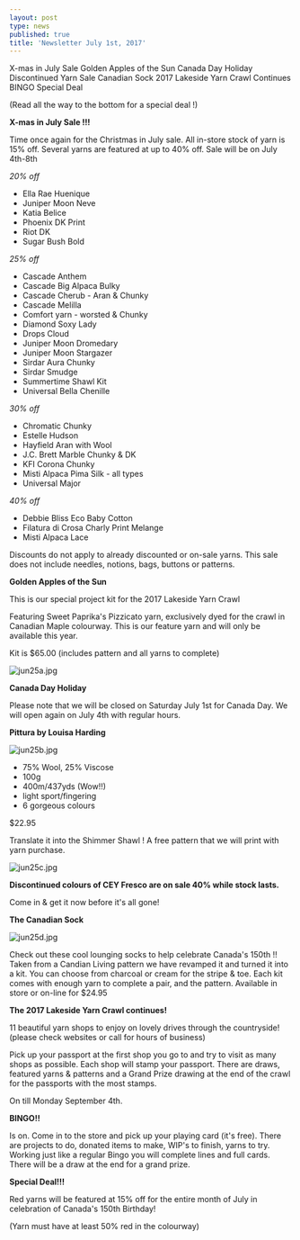 ```yaml
---
layout: post
type: news
published: true
title: 'Newsletter July 1st, 2017'
---
```

X-mas in July Sale
Golden Apples of the Sun
Canada Day Holiday
Discontinued Yarn Sale
Canadian Sock
2017 Lakeside Yarn Crawl Continues
BINGO
Special Deal

(Read all the way to the bottom for a special deal !)

**X-mas in July Sale !!!**
 
Time once again for the Christmas in July sale. All in-store stock of yarn is 15% off. Several yarns are featured at up to 40% off. Sale will be on July 4th-8th

_20% off_

- Ella Rae Huenique
- Juniper Moon Neve
- Katia Belice
- Phoenix DK Print
- Riot DK
- Sugar Bush Bold
 
_25% off_

- Cascade Anthem
- Cascade Big Alpaca Bulky
- Cascade Cherub - Aran & Chunky
- Cascade Melilla
- Comfort yarn - worsted & Chunky
- Diamond Soxy Lady
- Drops Cloud
- Juniper Moon Dromedary
- Juniper Moon Stargazer
- Sirdar Aura Chunky
- Sirdar Smudge
- Summertime Shawl Kit
- Universal Bella Chenille
 
_30% off_

- Chromatic Chunky
- Estelle Hudson
- Hayfield Aran with Wool
- J.C. Brett Marble Chunky & DK
- KFI Corona Chunky
- Misti Alpaca Pima Silk - all types
- Universal Major
 
_40% off_

- Debbie Bliss Eco Baby Cotton
- Filatura di Crosa Charly Print Melange
- Misti Alpaca Lace

Discounts do not apply to already discounted or on-sale yarns.  This sale does not include needles, notions, bags, buttons or patterns.
 
**Golden Apples of the Sun**

This is our special project kit for the 2017 Lakeside Yarn Crawl
 
Featuring Sweet Paprika's Pizzicato yarn, exclusively dyed for the crawl in Canadian Maple colourway.  This is our feature yarn and will only be available this year.

Kit is $65.00
(includes pattern and all yarns to complete)

![jun25a.jpg]({{site.baseurl}}/news/img/jun25a.jpg)

**Canada Day Holiday**
 
Please note that we will be closed on Saturday July 1st for Canada Day.  We will open again on July 4th with regular hours.
 
**Pittura by Louisa Harding**

![jun25b.jpg]({{site.baseurl}}/news/img/jun25b.jpg)

- 75% Wool, 25% Viscose
- 100g
- 400m/437yds  (Wow!!)
- light sport/fingering
- 6 gorgeous colours

$22.95
 
Translate it into the Shimmer Shawl !  A free pattern that we will print with yarn purchase.

![jun25c.jpg]({{site.baseurl}}/news/img/jun25c.jpg)

**Discontinued colours of CEY Fresco are on sale 40% while stock lasts.**

Come in & get it now before it's all gone!

**The Canadian Sock**

![jun25d.jpg]({{site.baseurl}}/news/img/jun25d.jpg)

Check out these cool lounging socks to help celebrate Canada's 150th !!  Taken from a Candian Living pattern we have revamped it and turned it into a kit. You can choose from charcoal or cream for the stripe & toe. Each kit comes with enough yarn to complete a pair, and the pattern.  Available in store or on-line for $24.95

**The 2017 Lakeside Yarn Crawl continues!**

11 beautiful yarn shops to enjoy on lovely drives through the countryside!
(please check websites or call for hours of business) 

Pick up your passport at the first shop you go to and try to visit as many shops as possible. Each shop will stamp your passport. There are draws, featured yarns & patterns and a Grand Prize drawing at the end of the crawl for the passports with the most stamps. 

On till Monday September 4th. 

**BINGO!!**
 
Is on. Come in to the store and pick up your playing card (it's free). There are projects to do, donated items to make, WIP's to finish, yarns to try.  Working just like a regular Bingo you will complete lines and full cards. There will be a draw at the end for a grand prize.

**Special Deal!!!**

Red yarns will be featured at 15% off for the entire month of July in celebration of Canada's 150th Birthday!

(Yarn must have at least 50% red in the colourway)
